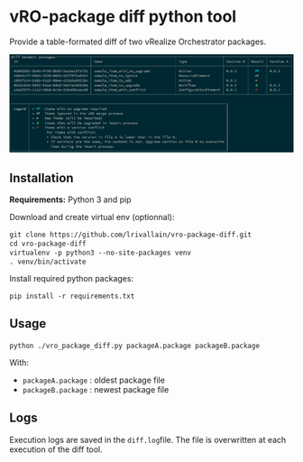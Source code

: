 # vRO-package diff python tool

Provide a table-formated diff of two vRealize Orchestrator packages.

![Sample of output](docs/img/vro-package-diff-sample.png)

## Installation

**Requirements:** Python 3 and pip

Download and create virtual env (optionnal):
```
git clone https://github.com/lrivallain/vro-package-diff.git
cd vro-package-diff
virtualenv -p python3 --no-site-packages venv
. venv/bin/activate
```

Install required python packages:
```
pip install -r requirements.txt
```

## Usage

```
python ./vro_package_diff.py packageA.package packageB.package
```
With:
* `packageA.package` : oldest package file
* `packageB.package` : newest package file

## Logs

Execution logs are saved in the `diff.log`file. The file is overwritten at each execution of the diff tool.
